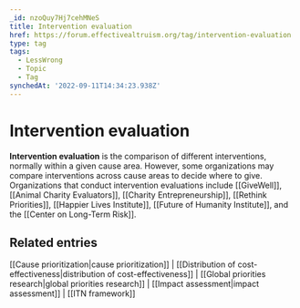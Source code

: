 ```yaml
---
_id: nzoQuy7Hj7cehMNeS
title: Intervention evaluation
href: https://forum.effectivealtruism.org/tag/intervention-evaluation
type: tag
tags:
  - LessWrong
  - Topic
  - Tag
synchedAt: '2022-09-11T14:34:23.938Z'
---
```

# Intervention evaluation

**Intervention evaluation** is the comparison of different interventions, normally within a given cause area. However, some organizations may compare interventions across cause areas to decide where to give. Organizations that conduct intervention evaluations include [[GiveWell]], [[Animal Charity Evaluators]], [[Charity Entrepreneurship]], [[Rethink Priorities]], [[Happier Lives Institute]], [[Future of Humanity Institute]], and the [[Center on Long-Term Risk]].

Related entries
---------------

[[Cause prioritization|cause prioritization]] | [[Distribution of cost-effectiveness|distribution of cost-effectiveness]] | [[Global priorities research|global priorities research]] | [[Impact assessment|impact assessment]] | [[ITN framework]]